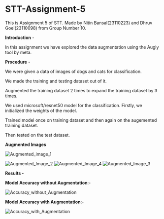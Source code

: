 # STT-Assignment-5
This is Assignment 5 of STT. Made by Nitin Bansal(23110223) and Dhruv Goel(23110098) from Group Number 10.

**Introduction** -

In this assignment we have explored the data augmentation using the Augly tool by meta.

**Procedure** -

We were given a data of images of dogs and cats for classification.

We made the training and testing dataset out of it.

Augmented the training dataset 2 times to expand the training dataset by 3 times.

We used microsoft/resnet50 model for the classification. Firstly, we initialized the weights of the model.

Trained model once on training dataset and then again on the augemented training dataset.

Then tested on the test dataset.


**Augmented Images**

![Augmented_image_1](https://github.com/user-attachments/assets/b7e7eb94-13db-4bd2-8549-791245bddf6a)

![Augmented_Image_2](https://github.com/user-attachments/assets/9f196699-31f3-4ead-8b9a-670966f77cbc)
![Augmented_Image_4](https://github.com/user-attachments/assets/eb05cd6b-c8d7-4aa4-a152-7dc3455200bf)
![Augmented_Image_3](https://github.com/user-attachments/assets/12aedf47-46c7-445e-8506-78f63e72cd16)

**Results -**

**Model Accuracy without Augmentation**:-

![Accuracy_without_Augmentation](https://github.com/user-attachments/assets/755a6d84-7c4d-4d4f-97bd-f999ebbba9e1)

**Model Accuracy with Augmentation**:-

![Accuracy_with_Augmentation](https://github.com/user-attachments/assets/a82ec1b6-2337-43da-a03d-74386295dad2)



